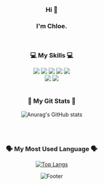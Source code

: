 
<div align=center>
  
  ### Hi 👋  
  
  ### I'm Chloe.  
  
  <br>   
  
  ### 💻 My Skills 💻
  
  <img src="https://img.shields.io/badge/React-61DAFB?style=flat&logo=react&logoColor=white"/>
  <img src="https://img.shields.io/badge/Typescript-3178C6?style=flat&logo=typescript&logoColor=white"/>
  <img src="https://img.shields.io/badge/Javascript-F7DF1E?style=flat&logo=javascript&logoColor=white"/>
  <img src="https://img.shields.io/badge/HTML5-34F26?style=flat&logo=html5&logoColor=white"/>
  <img src="https://img.shields.io/badge/CSS3-1572B6?style=flat&logo=css3&logoColor=white"/>
    
  <br>  
  
  <img src="https://img.shields.io/badge/Python-3776AB?style=flat&logo=python&logoColor=white"/>
  <img src="https://img.shields.io/badge/C-A8B9CC?style=flat&logo=c&logoColor=white"/>
  
  
  <br>  
  <br>  
  
  
  <h3>👾 My Git Stats 👾</h3>
  
  ![Anurag's GitHub stats](https://github-readme-stats.vercel.app/api?username=chloe1129&show_icons=true&theme=transparent)
  
  <br>  
  <br>  
  
  <h3>🗣 My Most Used Language 🗣</h3>
  
  [![Top Langs](https://github-readme-stats.vercel.app/api/top-langs/?username=chloe1129&layout=compact)](https://github.com/chloe1129/github-readme-stats)
  
  
                   


![Footer](https://capsule-render.vercel.app/api?type=waving&color=auto&height=200&section=footer)

  </div>
